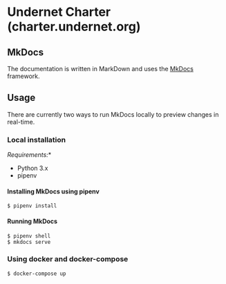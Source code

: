# Undernet Charter (charter.undernet.org)

## MkDocs

The documentation is written in MarkDown and uses the [MkDocs](https://www.mkdocs.org/)
framework. 

## Usage

There are currently two ways to run MkDocs locally to preview changes in real-time.


### Local installation 

*Requirements:**

- Python 3.x
- pipenv

#### Installing MkDocs using pipenv

```
$ pipenv install
```

#### Running MkDocs

```
$ pipenv shell
$ mkdocs serve
```


### Using docker and docker-compose

```
$ docker-compose up
```
